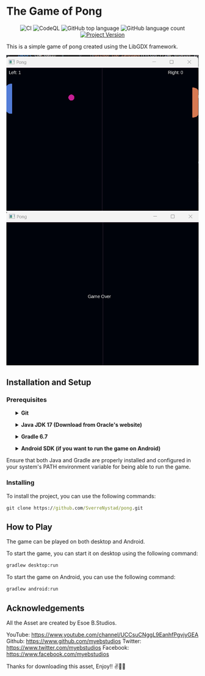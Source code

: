 # The Game of Pong
<div align="center">

![CI](https://img.shields.io/github/actions/workflow/status/SverreNystad/pong/ci.yml)
![CodeQL](https://img.shields.io/github/actions/workflow/status/SverreNystad/pong/codeql.yml)
![GitHub top language](https://img.shields.io/github/languages/top/SverreNystad/pong)
![GitHub language count](https://img.shields.io/github/languages/count/SverreNystad/pong)
[![Project Version](https://img.shields.io/badge/version-1.0-blue)](https://img.shields.io/badge/version-1.0-blue)

</div>

This is a simple game of pong created using the LibGDX framework.

![Gameplay](docs/images/gameplay.png)
![Game over](docs/images/gameover.png)

## Installation and Setup

### Prerequisites
<ul>
<details> <summary><b> Git </b> </summary>
  Git is a distributed version control system that is used to manage the source code of this project. It is essential for cloning the project from GitHub and collaborating with other developers.

  * Git - Version Control System
    * Download and install Git from the official [Git website](https://git-scm.com/downloads).
    * After installation, verify the installation by running ```git --version``` in your command line or terminal.
</details>
</ul>

<ul>
  <details> <summary><b> Java JDK 17 (Download from Oracle's website) </b></summary>
  This project requires Java JDK to be installed. The project is tested with JDK 17.

  * Java JDK 17 - Java Development Kit is essential for compiling and running Java applications.
    * Download and install it from [Oracle's Java JDK Download Page](https://www.oracle.com/java/technologies/downloads/#java17) or adopt an open-source JDK like AdoptOpenJDK.
    * After installation, verify the installation by running ```java -version``` and ```javac -version``` in your command line or terminal.
  </details>
</ul>
<ul>
  <details> 
  <summary><b> Gradle 6.7 </b></summary>
  Gradle is used as the build tool for this project. It automates the process of building, testing, and deploying the application.

  * Gradle 6.7 - Gradle brings advanced build toolkit to manage dependencies and other aspects of the build process.
    * You can download Gradle from the [Gradle Download Page](https://gradle.org/install/).
    * Alternatively, if you are using a Gradle Wrapper script (gradlew or gradlew.bat), you do not need to manually install Gradle, as the wrapper script will handle the installation for you.
    * To confirm that Gradle is properly installed, run ```gradlew -v``` in your command line or terminal which will display the installed Gradle version.
  </details>
</ul>

<ul>
  <details> 
    <summary><b>Android SDK (if you want to run the game on Android)</b></summary>
    When testing the Android app one can run it either by connecting your Android phone via USB to your computer, or you could use an Android emulator (virtual device). To do this, you need to have the Android SDK installed. 
</ul>
Ensure that both Java and Gradle are properly installed and configured in your system's PATH environment variable for being able to run the game.

### Installing
To install the project, you can use the following commands:
```cmd
git clone https://github.com/SverreNystad/pong.git
```

## How to Play
The game can be played on both desktop and Android.

To start the game, you can start it on desktop using the following command:
```cmd
gradlew desktop:run
```

To start the game on Android, you can use the following command:
```cmd
gradlew android:run
```

## Acknowledgements
All the Asset are created by Esoe B.Studios. 

YouTube: https://www.youtube.com/channel/UCCsuCNggL9EanhfPgvjyGEA
Github: https://www.github.com/myebstudios
Twitter: https://www.twitter.com/myebstudios
Facebook: https://www.facebook.com/myebstudios

Thanks for downloading this asset, Enjoy!! ✌️👨🏽